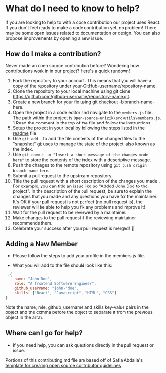 # What do I need to know to help?
If you are looking to help to with a code contribution our project uses  React. If you don't feel ready to make a code contribution yet, no problem! There may be some open issues related to documentation or design. You can also propose improvements by opening a new issue. <!-- You can also check out the documentation issues [link to the docs label or tag on your issue tracker] or the design issues that we have [link to design label or tag on issue tracker if your project tracks design issues].-->


## How do I make a contribution?
Never made an open source contribution before? Wondering how contributions work in in our project? Here's a quick rundown!

1.  Fork the repository  to your account. This means that you will have a copy of the repository under your-GitHub-username/repository-name.
1. Clone the repository to your local machine using git clone https://github.com/github-username/repository-name.git.
1. Create a new branch for your fix using git checkout -b branch-name-here.
1. Open the project in a code editor and navigate to the `members.js` file. The path within the project is `Open-source-unizik\src\utils\members.js`.
1.Read the comment in the top of the file and follow the instructions.
1. Setup the project in your local by following the steps listed in the [readme](https://github.com/nworiekingslee/Open-source-Unizik#npm-start) file
1. Use `git add .` to add the file contents of the changed files to the "snapshot" git uses to manage the state of the project, also known as the index.
1. Use `git commit -m "Insert a short message of the changes made here"` to store the contents of the index with a descriptive message.
1. Push the changes to the remote repository using `git push origin branch-name-here`.
1. Submit a pull request to the upstream repository.
1. Title the pull request with a short description of the changes you made . For example, you can title an issue like so "Added John Doe to the project".
 In the description of the pull request, be sure to explain the changes that you made and any questions you have for the maintainer. It's OK if your pull request is not perfect (no pull request is), the reviewer will be able to help you fix any problems and improve it!
1. Wait for the pull request to be reviewed by a maintainer.
1. Make changes to the pull request if the reviewing maintainer recommends them.
1. Celebrate your success after your pull request is merged! 🎉


## Adding a New Member

- Please follow the steps to add your profile in the members.js file.

- What you will add to the file should look like this:

```js
 ,{
    name: "John Doe",
    role: "A frontend Software Engineer",
    github_username: "john-'doe",
    skills: ["React", "Javascript", "HTML", "CSS"]
}
```

Note the name, role, github_username and skills key-value pairs in the object and the comma before the object to separate it from the previous object in the array.

## Where can I go for help?
- If you need help, you can ask questions directly in the pull request or issue. 

Portions of this contributing.md file are based off of Safia Abdalla's [template for creating open source contributor guidelines](https://opensource.com/life/16/3/contributor-guidelines-template-and-tips)
